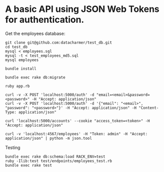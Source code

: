 
# A basic API using JSON Web Tokens for authentication.

Get the employees database:

```
git clone git@github.com:datacharmer/test_db.git
cd test_db
mysql < employees.sql
mysql -t < test_employees_md5.sql
mysql employees
```

```
bundle install
```

```
bundle exec rake db:migrate
```

```
ruby app.rb
```

```
curl -v -X POST 'localhost:5000/auth' -d "email=<email>&password=<password>" -H "Accept: application/json"
curl -v -X POST 'localhost:5000/auth' -d '{"email": "<email>", "password": "<password>"}' -H "Accept: application/json" -H "Content-Type: application/json"
```
```
curl 'localhost:5000/accounts' --cookie "access_token=<token>" -H "Accept: application/json"
```
```
curl -v 'localhost:4567/employees' -H "Token: admin" -H "Accept: application/json" | python -m json.tool
```
Testing
```
bundle exec rake db:schema:load RACK_ENV=test
ruby -Ilib:test test/endpoints/employees_test.rb
bundle exec rake test 
```
